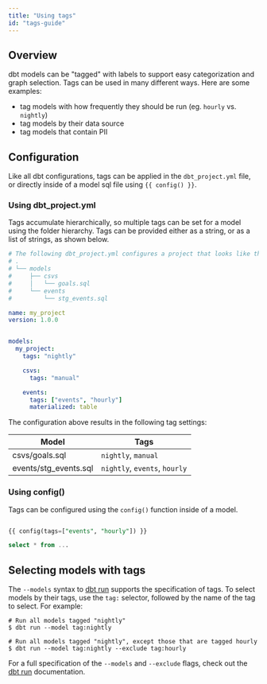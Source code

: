 ```yaml
---
title: "Using tags"
id: "tags-guide"
---
```


## Overview
dbt models can be "tagged" with labels to support easy categorization and graph selection. Tags can be used in many different ways. Here are some examples:
- tag models with how frequently they should be run (eg. `hourly` vs. `nightly`)
- tag models by their data source
- tag models that contain PII

## Configuration
Like all dbt configurations, tags can be applied in the `dbt_project.yml` file, or directly inside of a model sql file using `{{ config() }}`.

### Using dbt_project.yml
Tags accumulate hierarchically, so multiple tags can be set for a model using the folder hierarchy. Tags can be provided either as a string, or as a list of strings, as shown below.

<File name='dbt_project.yml'>

```yaml
# The following dbt_project.yml configures a project that looks like this:
# .
# └── models
#     ├── csvs
#     │   └── goals.sql
#     └── events
#         └── stg_events.sql

name: my_project
version: 1.0.0


models:
  my_project:
    tags: "nightly"

    csvs:
      tags: "manual"

    events:
      tags: ["events", "hourly"]
      materialized: table
```

</File>

The configuration above results in the following tag settings:

| Model | Tags |
| ----- | ---- |
| csvs/goals.sql | `nightly`, `manual` |
| events/stg_events.sql | `nightly`, `events`, `hourly` |

### Using config()

Tags can be configured using the `config()` function inside of a model.

<File name='models/my_model.sql'>

```sql

{{ config(tags=["events", "hourly"]) }}

select * from ...
```

</File>

## Selecting models with tags

The `--models` syntax to [dbt run](run) supports the specification of tags. To select models by their tags, use the `tag:` selector, followed by the name of the tag to select. For example:

```
# Run all models tagged "nightly"
$ dbt run --model tag:nightly

# Run all models tagged "nightly", except those that are tagged hourly
$ dbt run --model tag:nightly --exclude tag:hourly
```

For a full specification of the `--models` and `--exclude` flags, check out the [dbt run](run) documentation.
